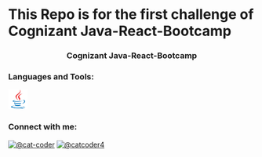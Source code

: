 # This Repo is for the first challenge of Cognizant Java-React-Bootcamp

<h3 align="center">Cognizant Java-React-Bootcamp</h3>


<h3 align="left">Languages and Tools:</h3>
<p align="left"> <a href="https://www.java.com" target="_blank"> <img src="https://raw.githubusercontent.com/devicons/devicon/master/icons/java/java-original.svg" alt="java" width="40" height="40"/> </a> </p>


<h3 align="left">Connect with me:</h3>
<p align="left">
<a href="https://codepen.io/@cat-coder" target="blank"><img align="center" src="https://raw.githubusercontent.com/rahuldkjain/github-profile-readme-generator/master/src/images/icons/Social/codepen.svg" alt="@cat-coder" height="30" width="40" /></a>
<a href="https://twitter.com/@catcoder4" target="blank"><img align="center" src="https://raw.githubusercontent.com/rahuldkjain/github-profile-readme-generator/master/src/images/icons/Social/twitter.svg" alt="@catcoder4" height="30" width="40" /></a>
</p>


